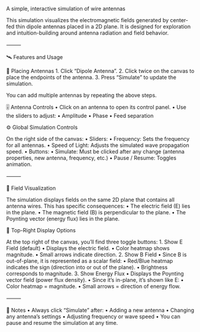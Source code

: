A simple, interactive simulation of wire antennas

This simulation visualizes the electromagnetic fields generated by center-fed thin dipole antennas placed in a 2D plane. It is designed for exploration and intuition-building around antenna radiation and field behavior.

⸻

🛰️ Features and Usage

🎯 Placing Antennas
	1.	Click “Dipole Antenna”.
	2.	Click twice on the canvas to place the endpoints of the antenna.
	3.	Press “Simulate” to update the simulation.

You can add multiple antennas by repeating the above steps.

🎚️ Antenna Controls
	•	Click on an antenna to open its control panel.
	•	Use the sliders to adjust:
	•	Amplitude
	•	Phase
	•	Feed separation

⚙️ Global Simulation Controls

On the right side of the canvas:
	•	Sliders:
	•	Frequency: Sets the frequency for all antennas.
	•	Speed of Light: Adjusts the simulated wave propagation speed.
	•	Buttons:
	•	Simulate: Must be clicked after any change (antenna properties, new antenna, frequency, etc.)
	•	Pause / Resume: Toggles animation.

⸻

🌌 Field Visualization

The simulation displays fields on the same 2D plane that contains all antenna wires. This has specific consequences:
	•	The electric field (E) lies in the plane.
	•	The magnetic field (B) is perpendicular to the plane.
	•	The Poynting vector (energy flux) lies in the plane.

📍 Top-Right Display Options

At the top right of the canvas, you’ll find three toggle buttons:
	1.	Show E Field (default)
	•	Displays the electric field.
	•	Color heatmap shows magnitude.
	•	Small arrows indicate direction.
	2.	Show B Field
	•	Since B is out-of-plane, it is represented as a scalar field:
	•	Red/Blue heatmap indicates the sign (direction into or out of the plane).
	•	Brightness corresponds to magnitude.
	3.	Show Energy Flux
	•	Displays the Poynting vector field (power flux density).
	•	Since it’s in-plane, it’s shown like E:
	•	Color heatmap = magnitude.
	•	Small arrows = direction of energy flow.

⸻

📝 Notes
	•	Always click “Simulate” after:
	•	Adding a new antenna
	•	Changing any antenna’s settings
	•	Adjusting frequency or wave speed
	•	You can pause and resume the simulation at any time.
